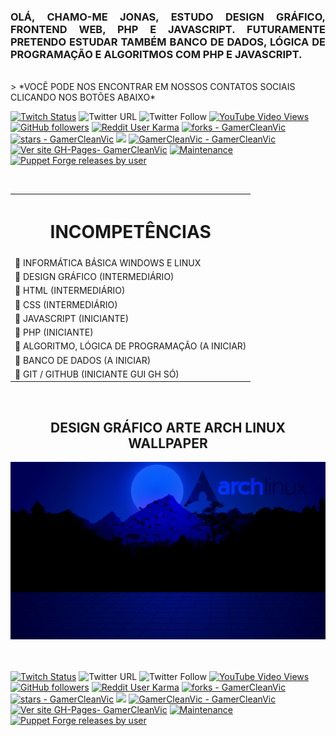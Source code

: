 <div font-family="open-sans">
<h3 align="justify">OLÁ, CHAMO-ME JONAS, ESTUDO DESIGN GRÁFICO, FRONTEND WEB, PHP E JAVASCRIPT. FUTURAMENTE PRETENDO ESTUDAR TAMBÉM BANCO DE DADOS, LÓGICA DE PROGRAMAÇÃO E ALGORITMOS COM PHP E JAVASCRIPT.</h3><br /> 
> *VOCẼ PODE NOS ENCONTRAR EM NOSSOS CONTATOS SOCIAIS CLICANDO NOS BOTÕES ABAIXO*

<!-- [![](https://raw.githubusercontent.com/GamerCleanVic/JottaLPB/main/TwitchGH.png)](https://twitch.tv/jottalpb) [![](https://raw.githubusercontent.com/GamerCleanVic/JottaLPB/main/TwitterGH2.png)](https://twitter.com/JottaLPB) [![](https://raw.githubusercontent.com/GamerCleanVic/JottaLPB/main/FaceGH.png)](https://www.facebook.com/JOTTALPB) [![](https://raw.githubusercontent.com/GamerCleanVic/JottaLPB/main/ytGH.png)](https://www.youtube.com/channel/UCd52qMJ2L7jBWqrcxmqUiZg/videos) [![](https://raw.githubusercontent.com/GamerCleanVic/JottaLPB/main/RedesGH.png)](https://jottalpb.blogspot.com/p/redes-sociais.html) [![](https://raw.githubusercontent.com/GamerCleanVic/JottaLPB/main/DonatesGH.png)](https://jottalpb.blogspot.com/p/donate.html)

## OLÁ EU SOU JONAS!

- :computer: SOU DESIGN GRÁFICO INTERMEDIÁRIO! -->

<br />
 
[![Twitch Status](https://img.shields.io/twitch/status/jottalpb?color=%234f0faf&label=Lives&logoColor=%234f0faf&style=social)](https://www.twitch.tv/jottalpb) ![Twitter URL](https://img.shields.io/twitter/url?color=purple&label=Divulgar&nbsp;a&nbsp;live&logoColor=%234f0faf&style=social&url=https%3A%2F%2Ftwitch.tv%2Fjottalpb) ![Twitter Follow](https://img.shields.io/twitter/follow/JottaLPB?color=%23333&logoColor=%234f0faf) [![YouTube Video Views](https://img.shields.io/youtube/views/sLUEb4ylYX4?label=JottaLPB&logoColor=%234f0faf&style=social)](https://www.youtube.com/channel/UCd52qMJ2L7jBWqrcxmqUiZg/featured/?sub_confirmation=1) [![GitHub followers](https://img.shields.io/github/followers/GamerCleanVic?color=%234f0faf&label=JottaLPB&logoColor=%234f0faf&style=social)](https://www.twitch.tv/jottalpb) [![Reddit User Karma](https://img.shields.io/reddit/user-karma/link/ArchPlusPlus?color=%234f0faf&label=JottaLPB&logoColor=%234f0faf&style=social)](https://www.reddit.com/user/ArchPlusPlus) [![forks - GamerCleanVic](https://img.shields.io/github/forks/GamerCleanVic/GamerCleanVic?style=social)](https://www.twitch.tv/jottalpb) [![stars - GamerCleanVic](https://img.shields.io/github/stars/GamerCleanVic/GamerCleanVic?style=social)](https://www.twitch.tv/jottalpb) [![](https://img.shields.io/badge/Facebook-P%C3%A1gina-%234f0faf?label=Facebook&message=Página&color=%234f0faf&logo=github&logoColor=%23ffffff)](https://www.facebook.com/JOTTALPB) [![GamerCleanVic - GamerCleanVic](https://img.shields.io/static/v1?label=Redes&nbsp;Sociais&message=Abrir&color=%234f0faf&logo=github)](https://jottalpb.blogspot.com/p/redes-sociais.html "Go to GitHub repo") [![Ver site GH-Pages- GamerCleanVic](https://img.shields.io/static/v1?label=Site&nbsp;GH-Pages&message=Abrir&color=%234f0faf&logo=github)](https://gamercleanvic.github.io/JottaLPB/) [![Maintenance](https://img.shields.io/maintenance/yes/2022?color=%234f0faf&label=maintened&logoColor=%234f0faf)](https://www.twitch.tv/jottalpb) [![Puppet Forge releases by user](https://img.shields.io/puppetforge/rc/GamerCleanVic?color=%23ffffff&logoColor=%234f0faf)](https://www.twitch.tv/jottalpb)
 

<br /><div align="center">
<table>
<tr>
<th align="center">
<h1>
INCOMPETÊNCIAS
</h1>
</th>
</tr>
<tr align="left">
<td>
📖 INFORMÁTICA BÁSICA WINDOWS E LINUX
</td>
</tr>
<tr align="left">
<td>
📖 DESIGN GRÁFICO (INTERMEDIÁRIO)
</td>
</tr>
<tr align="left">
<td>
📖 HTML (INTERMEDIÁRIO)
</td>
</tr>
<tr align="left">
<td>
📖 CSS (INTERMEDIÁRIO)
</td>
</tr>
<tr align="left">
<td>
📖 JAVASCRIPT (INICIANTE)
</td>
</tr>
<tr align="justify">
<td>
📖 PHP (INICIANTE)
</td>
</tr>
<tr align="left">
<td>
📗 ALGORITMO, LÓGICA DE PROGRAMAÇÃO (A INICIAR)
</td>
</tr>
<tr align="left">
<td>
📗 BANCO DE DADOS (A INICIAR)
</td>
</tr>
<tr align="left">
<td>
📖 GIT / GITHUB (INICIANTE GUI GH SÓ)
</td>
</tr>
</table>
</div>
</div>
<br /><div align="center"><h2>  </h2></div>
<div align="center"><h2>DESIGN GRÁFICO ARTE ARCH LINUX WALLPAPER</h2></div>
<div align="center"><img src=https://raw.githubusercontent.com/GamerCleanVic/iconswpsofdistros/master/Arch%20Linux/ArchLand4kWideDark.png alt="Arch Art Design Gráfico" width="720px"></div><br /><br />

[![Twitch Status](https://img.shields.io/twitch/status/jottalpb?color=%234f0faf&label=Lives&logoColor=%234f0faf&style=social)](https://www.twitch.tv/jottalpb) ![Twitter URL](https://img.shields.io/twitter/url?color=purple&label=Divulgar&nbsp;a&nbsp;live&logoColor=%234f0faf&style=social&url=https%3A%2F%2Ftwitch.tv%2Fjottalpb) ![Twitter Follow](https://img.shields.io/twitter/follow/JottaLPB?color=%23333&logoColor=%234f0faf) [![YouTube Video Views](https://img.shields.io/youtube/views/sLUEb4ylYX4?label=JottaLPB&logoColor=%234f0faf&style=social)](https://www.youtube.com/channel/UCd52qMJ2L7jBWqrcxmqUiZg/featured/?sub_confirmation=1) [![GitHub followers](https://img.shields.io/github/followers/GamerCleanVic?color=%234f0faf&label=JottaLPB&logoColor=%234f0faf&style=social)](https://www.twitch.tv/jottalpb) [![Reddit User Karma](https://img.shields.io/reddit/user-karma/link/ArchPlusPlus?color=%234f0faf&label=JottaLPB&logoColor=%234f0faf&style=social)](https://www.reddit.com/user/ArchPlusPlus) [![forks - GamerCleanVic](https://img.shields.io/github/forks/GamerCleanVic/GamerCleanVic?style=social)](https://www.twitch.tv/jottalpb) [![stars - GamerCleanVic](https://img.shields.io/github/stars/GamerCleanVic/GamerCleanVic?style=social)](https://www.twitch.tv/jottalpb) [![](https://img.shields.io/badge/Facebook-P%C3%A1gina-%234f0faf?label=Facebook&message=Página&color=%234f0faf&logo=github&logoColor=%23ffffff)](https://www.facebook.com/JOTTALPB) [![GamerCleanVic - GamerCleanVic](https://img.shields.io/static/v1?label=Redes&nbsp;Sociais&message=Abrir&color=%234f0faf&logo=github)](https://jottalpb.blogspot.com/p/redes-sociais.html "Go to GitHub repo") [![Ver site GH-Pages- GamerCleanVic](https://img.shields.io/static/v1?label=Site&nbsp;GH-Pages&message=Abrir&color=%234f0faf&logo=github)](https://gamercleanvic.github.io/JottaLPB/) [![Maintenance](https://img.shields.io/maintenance/yes/2022?color=%234f0faf&label=maintened&logoColor=%234f0faf)](https://www.twitch.tv/jottalpb) [![Puppet Forge releases by user](https://img.shields.io/puppetforge/rc/GamerCleanVic?color=%23ffffff&logoColor=%234f0faf)](https://www.twitch.tv/jottalpb)
